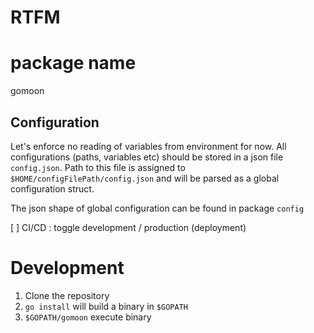 # RTFM

# package name

gomoon

## Configuration

Let's enforce no reading of variables from environment for now. All configurations (paths, variables etc) should be stored in a json file `config.json`. Path to this file is assigned to `$HOME/configFilePath/config.json` and will be parsed as a global configuration struct.

The json shape of global configuration can be found in package `config`

[ ] CI/CD : toggle development / production (deployment)

# Development

1. Clone the repository
2. `go install` will build a binary in `$GOPATH`
3. `$GOPATH/gomoon` execute binary
